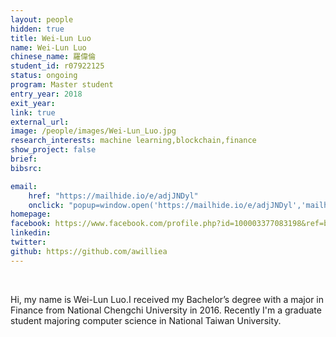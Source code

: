 ```yaml
---
layout: people
hidden: true
title: Wei-Lun Luo
name: Wei-Lun Luo
chinese_name: 羅偉倫
student_id: r07922125
status: ongoing
program: Master student
entry_year: 2018
exit_year: 
link: true
external_url:
image: /people/images/Wei-Lun_Luo.jpg
research_interests: machine learning,blockchain,finance 
show_project: false
brief: 
bibsrc: 

email:  
    href: "https://mailhide.io/e/adjJNDyl" 
    onclick: "popup=window.open('https://mailhide.io/e/adjJNDyl','mailhidepopup','width=580,height=635'); return false;"
homepage: 
facebook: https://www.facebook.com/profile.php?id=100003377083198&ref=bookmarks
linkedin: 
twitter: 
github: https://github.com/awilliea
---
```


<br />

Hi, my name is Wei-Lun Luo.I received my Bachelor’s degree with a major in Finance from National Chengchi University in 2016.
Recently I'm a graduate student majoring computer science in National Taiwan University. 
